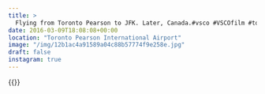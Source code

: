```yaml
---
title: >
  Flying from Toronto Pearson to JFK. Later, Canada.#vsco #VSCOfilm #toronto #aerialphotography #travel
date: 2016-03-09T18:08:08+00:00
location: "Toronto Pearson International Airport"
image: "/img/12b1ac4a91589a04c88b57774f9e258e.jpg"
draft: false
instagram: true
---
```


{{<photo src="/img/12b1ac4a91589a04c88b57774f9e258e.jpg">}}
